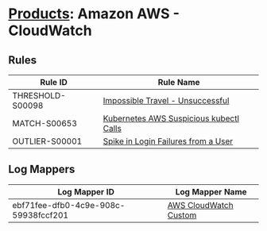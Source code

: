 # [Products](README.md): Amazon AWS - CloudWatch

## Rules

|Rule ID|Rule Name|
|----|----|
|THRESHOLD-S00098|[Impossible Travel - Unsuccessful](../rules/THRESHOLD-S00098.md)|
|MATCH-S00653|[Kubernetes AWS Suspicious kubectl Calls](../rules/MATCH-S00653.md)|
|OUTLIER-S00001|[Spike in Login Failures from a User](../rules/OUTLIER-S00001.md)|


## Log Mappers

|Log Mapper ID|Log Mapper Name|
|----|----|
|ebf71fee-dfb0-4c9e-908c-59938fccf201|[AWS CloudWatch Custom](../mappings/ebf71fee-dfb0-4c9e-908c-59938fccf201.md)|


